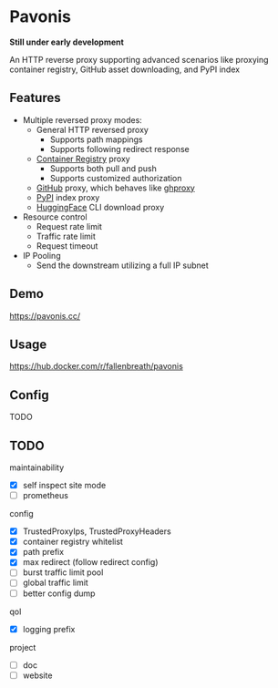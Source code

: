 # Pavonis

**Still under early development**

An HTTP reverse proxy supporting advanced scenarios like proxying container registry, 
GitHub asset downloading, and PyPI index

## Features

- Multiple reversed proxy modes:
    - General HTTP reversed proxy
        - Supports path mappings
        - Supports following redirect response
    - [Container Registry](https://distribution.github.io/distribution/) proxy
        - Supports both pull and push
        - Supports customized authorization
    - [GitHub](https://github.com/) proxy, which behaves like [ghproxy](https://ghproxy.link/)
    - [PyPI](https://pypi.org/) index proxy
    - [HuggingFace](https://huggingface.co/) CLI download proxy
- Resource control
    - Request rate limit
    - Traffic rate limit
    - Request timeout
- IP Pooling
    - Send the downstream utilizing a full IP subnet

## Demo

https://pavonis.cc/

## Usage

https://hub.docker.com/r/fallenbreath/pavonis

## Config

TODO

## TODO

maintainability

- [x] self inspect site mode
- [ ] prometheus

config

- [x] TrustedProxyIps, TrustedProxyHeaders
- [x] container registry whitelist
- [x] path prefix
- [x] max redirect (follow redirect config)
- [ ] burst traffic limit pool
- [ ] global traffic limit
- [ ] better config dump

qol

- [x] logging prefix

project

- [ ] doc
- [ ] website
